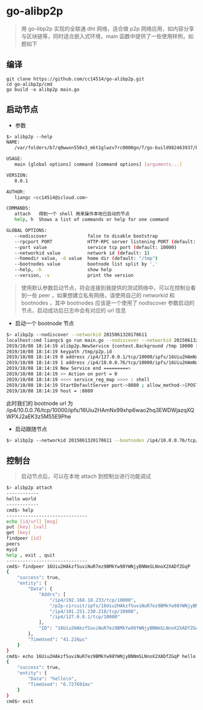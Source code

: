 # go-alibp2p

>用 go-libp2p 实现的全联通 dht 网络，适合做 p2p 网络应用，如内容分享与区块链等，同时适合嵌入式环境，main 函数中提供了一些使用样例，如题如下

## 编译

```
git clone https://github.com/cc14514/go-alibp2p.git
cd go-alibp2p/cmd
go build -o alibp2p main.go
```

## 启动节点

* 参数

```bash
$> alibp2p --help
NAME:
   /var/folders/b7/q0wwxn550x3_mkt1glwzv7rc0000gn/T/go-build982463937/b001/exe/main - 用来演示 go-alibp2p 的组网和通信功能

USAGE:
   main [global options] command [command options] [arguments...]

VERSION:
   0.0.1

AUTHOR:
   liangc <cc14514@icloud.com>

COMMANDS:
   attach   得到一个 shell 用来操作本地已启动的节点
   help, h  Shows a list of commands or help for one command

GLOBAL OPTIONS:
   --nodiscover               false to disable bootstrap
   --rpcport PORT             HTTP-RPC server listening PORT (default: 8080)
   --port value               service tcp port (default: 10000)
   --networkid value          network id (default: 1)
   --homedir value, -d value  home dir (default: "/tmp")
   --bootnodes value          bootnode list split by ','
   --help, -h                 show help
   --version, -v              print the version
```

>使用默认参数启动节点，将会连接到我提供的测试网络中，可以在控制台看到一些 peer ，如果想建立私有网络，请使用自己的 networkid 和 bootnodes ，其中 bootnodes 应该是一个使用了 nodiscover 参数启动的节点，启动成功后日志中会有对应的 url 信息

* 启动一个 bootnode 节点

```bash
$> alibp2p --nodiscover --networkid 2015061320170611
localhost:cmd liangc$ go run main.go --nodiscover --networkid 2015061320170611
2019/10/08 18:14:19 alibp2p.NewService {context.Background /tmp 10000 [] false 2015061320170611}
2019/10/08 18:14:19 keypath /tmp/p2p.id
2019/10/08 18:14:19 0 address /ip4/127.0.0.1/tcp/10000/ipfs/16Uiu2HAmNx99xhp6wao2hq3EWDWjazqXQWPXJ2aEK3z5M55E9Phe
2019/10/08 18:14:19 1 address /ip4/10.0.0.76/tcp/10000/ipfs/16Uiu2HAmNx99xhp6wao2hq3EWDWjazqXQWPXJ2aEK3z5M55E9Phe
2019/10/08 18:14:19 New Service end =========>
2019/10/08 18:14:19 >> Action on port = 0
2019/10/08 18:14:19 <<<< service_reg_map >>>> : shell
2019/10/08 18:14:19 StartDefaultServer port->8080 ; allow_method->[POST GET]
2019/10/08 18:14:19 host = :8080
```

此时我们的 bootnode url 为 /ip4/10.0.0.76/tcp/10000/ipfs/16Uiu2HAmNx99xhp6wao2hq3EWDWjazqXQWPXJ2aEK3z5M55E9Phe

* 启动跟随节点

```bash
$> alibp2p --networkid 2015061320170611 --bootnodes /ip4/10.0.0.76/tcp/10000/ipfs/16Uiu2HAmNx99xhp6wao2hq3EWDWjazqXQWPXJ2aEK3z5M55E9Phe 
```


## 控制台

>启动节点后，可以在本地 attach 到控制台进行功能调试

```bash
$> alibp2p attach
------------
hello world
------------
cmd$> help
------------------------------
echo [id/url] [msg]
put [key] [val]
get [key]
findpeer [id]
peers
myid
help , exit , quit
------------------------------
cmd$> findpeer 16Uiu2HAkzfSuviNuR7ez9BMkYw98YWNjyBNNmSLNnoX2XADfZGqP
{
	"success": true,
	"entity": {
		"Data": {
			"Addrs": [
				"/ip4/192.168.18.233/tcp/10000",
				"/p2p-circuit/ipfs/16Uiu2HAkzfSuviNuR7ez9BMkYw98YWNjyBNNmSLNnoX2XADfZGqP",
				"/ip4/101.251.230.218/tcp/10000",
				"/ip4/127.0.0.1/tcp/10000"
			],
			"ID": "16Uiu2HAkzfSuviNuR7ez9BMkYw98YWNjyBNNmSLNnoX2XADfZGqP"
		},
		"TimeUsed": "41.226µs"
	}
}
cmd$> echo 16Uiu2HAkzfSuviNuR7ez9BMkYw98YWNjyBNNmSLNnoX2XADfZGqP hello
{
	"success": true,
	"entity": {
		"Data": "hello\n",
		"TimeUsed": "6.727691ms"
	}
}
cmd$> exit
```
